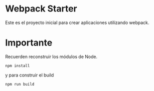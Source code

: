 # Webpack Starter

Este es el proyecto inicial para crear aplicaciones utilizando webpack.

# Importante

Recuerden reconstruir los módulos de Node.

``````
npm install
``````

y para construir el build
``````
npm run build
``````